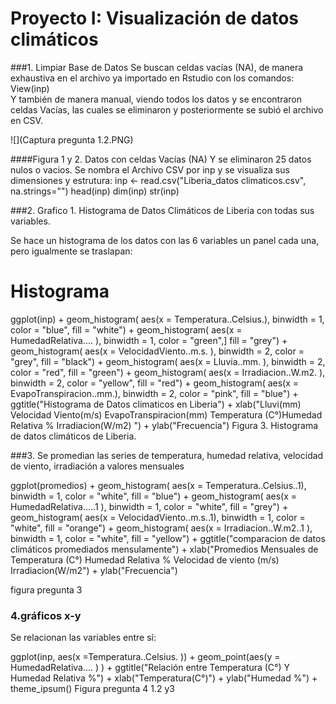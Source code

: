 # Proyecto I: Visualización de datos climáticos

###1. Limpiar Base de Datos
Se buscan celdas vacías (NA), de manera exhaustiva en el archivo ya importado en Rstudio con los comandos:  
View(inp)   
Y también de manera manual, viendo todos los datos y se encontraron celdas Vacías, las cuales se eliminaron y posteriormente se subió el archivo en CSV.  


![](Captura pregunta 1.2.PNG)

####Figura 1 y 2. Datos con celdas Vacías  (NA)
Y se eliminaron 25 datos nulos o vacios.
Se nombra el Archivo CSV por inp y se visualiza sus dimensiones y estrutura:
inp <- read.csv("Liberia_datos climaticos.csv", na.strings="")
head(inp)
dim(inp)
str(inp)


###2. Grafico 1. Histograma de Datos Climáticos de Liberia con todas sus variables. 

Se hace un histograma de los datos con las 6 variables un panel cada una, pero igualmente se traslapan:
# Histograma
ggplot(inp) +
geom_histogram(
aes(x = Temperatura..Celsius.), 
                 binwidth = 1,
                 color = "blue",
                 fill = "white") + 
  geom_histogram(
    aes(x = HumedadRelativa....    ),
                 binwidth = 1,
                 color = "green",]
                 fill = "grey") +
  geom_histogram(
    aes(x = VelocidadViento..m.s.  ),
    binwidth = 2,
    color = "grey",
    fill = "black") +
  geom_histogram(
    aes(x = Lluvia..mm.            ),
    binwidth = 2,
    color = "red",
    fill = "green") +
  geom_histogram(
    aes(x = Irradiacion..W.m2.     ),
    binwidth = 2,
    color = "yellow",
    fill = "red") +
  geom_histogram(
    aes(x = EvapoTranspiracion..mm.),
    binwidth = 2,
    color = "pink",
    fill = "blue") +
  ggtitle("Histograma de Datos climaticos en Liberia") +
  xlab("Lluvi(mm) Velocidad Viento(m/s) EvapoTranspiracion(mm) Temperatura (C°)Humedad
Relativa % Irradiacion(W/m2)  ") +
  ylab("Frecuencia")
Figura 3. Histograma de datos climáticos de Liberia.


###3. Se promedian las series de temperatura, humedad relativa, velocidad de viento, irradiación a valores mensuales 


ggplot(promedios) +
  geom_histogram(
    aes(x = Temperatura..Celsius..1), 
    binwidth = 1,
    color = "white",
    fill = "blue") + 
  geom_histogram(
      aes(x = HumedadRelativa.....1  ),
      binwidth = 1,
      color = "white",
      fill = "grey") +  
  geom_histogram(
        aes(x = VelocidadViento..m.s..1), 
        binwidth = 1,
        color = "white",
        fill = "orange") +
  geom_histogram(
    aes(x = Irradiacion..W.m2..1   ),
    binwidth = 1,
    color = "white",
    fill = "yellow") +
  ggtitle("comparacion de datos climáticos promediados mensulamente") +
  xlab("Promedios Mensuales de Temperatura (C°) Humedad Relativa % Velocidad de viento (m/s) Irradiacion(W/m2") + 
  ylab("Frecuencia")

figura pregunta 3




### 4.gráficos x-y 
Se relacionan las variables entre sí:

ggplot(inp, aes(x =Temperatura..Celsius.  )) +
  geom_point(aes(y = HumedadRelativa....    )
  ) +
  ggtitle("Relación entre Temperatura (C°) Y Humedad Relativa %") +
  xlab("Temperatura(C°)") +
  ylab("Humedad %") +
  theme_ipsum()
Figura pregunta 4 1.2 y3


